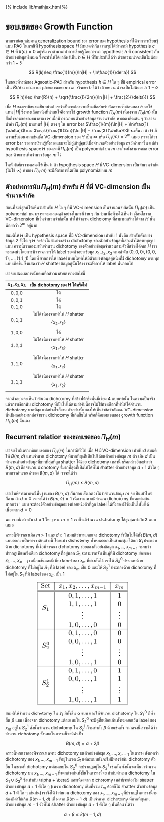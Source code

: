 {% include lib/mathjax.html %}
# ขอบเขตของ Growth Function

หากเราย้อนกลับมาดู generalization bound ของ error ของ hypothesis ที่ได้จากการเรียนรู้แบบ PAC
ในกรณีที่ hypothesis space $H$ มีขนาดจำกัด เราสรุปได้ว่าหากมี hypothesis $c\in H$ ที่ $R(c)=0$ อยู่จริง
เราสามารถทำการเรียนรู้โดยการหา hypothesis $h$ ที่ consistent กับตัวอย่างข้อมูลทั้งหมด
ซึ่งจะทำให้ได้ผลลัพธ์เป็น $h\in H$ ที่รับประกันได้ว่า ด้วยความน่าจะเป็นไม่น้อยกว่า $1-\delta$

$$
R(h)\leq \frac{1}{m}(\ln|H| + \ln\frac{1}{\delta})
$$

ในขณะที่กรณีของ Agnostic-PAC สำหรับ hypothesis $h\in H$ ใด ๆ ที่มี empirical error เป็น $\hat{R}(h)$
เราสามารถสรุปขอบเขตของ error จริงของ $h$ ได้ว่า ด้วยความน่าจะเป็นไม่น้อยกว่า $1-\delta$

$$
R(h)\leq \hat{R}(h) + \sqrt{\frac{1}{2m}(\ln |H| + \frac{2}{\delta})}
$$

เมื่อ $H$ ของเรามีขนาดเป็นอนันต์ เราจำเป็นจะต้องหาเครื่องมือสำหรับวัดความซับซ้อนของ $H$ มาใช้แทน
$|H|$ ซึ่งทางเลือกหนึ่งที่น่าสนใจคือการใช้ growth function $\Pi_H(m)$ เนื่องจาก $\Pi_H(m)$
นั้นสื่อถึงของเขตของขนาดของ $H$ เมื่อพิจารณาบนตัวอย่างข้อมูลจำนวนจำกัด
หากลองคิดเล่น ๆ ว่าเราจะนำค่า $\Pi_H(m)$ มาแทนที่ $|H|$ ตรง ๆ ใน error bar
$\frac{1}{m}(\ln|H| + \ln\frac{1}{\delta})$
และ $\sqrt{\frac{1}{2m}(\ln |H| + \frac{2}{\delta})}$
จะเห็นว่า ถ้า $H$ มีความซับซ้อนมากเช่นเมื่อ VC-dimension ของ $H$ เป็น $\infty$ หรือ
$\Pi_H(m)=2^m$ เสมอ เราจะได้ว่า error bar ของการเรียนรู้ทั้งสองแบบจะไม่ลู่เข้าสู่ศูนย์เมื่อจำนวนตัวอย่างข้อมูล $m$
มีค่ามากขึ้น แต่ถ้า hypothesis space $H$ ของเรามี $\Pi_H(m)$ เป็น polynomial บน $m$
เราก็จะยังสามารถลด error bar ด้วยการเพิ่มจำนวนข้อมูล $m$ ได้

ในหัวข้อนี้เราจะแสดงให้เห็นว่า ถ้า hypothesis space $H$ มี VC-dimension เป็นจำนวนจำกัด (ไม่ใช่ $\infty$)
ค่าของ $\Pi_H(m)$ จะมีอัตราการโตเป็น polynomial บน $m$

## ตัวอย่างการนับ $\Pi_H(m)$ สำหรับ $H$ ที่มี VC-dimension เป็นจำนวนจำกัด
ก่อนที่จะพิสูจน์ให้เห็นว่าสำหรับ $H$ ใด ๆ ที่มี VC-dimension เป็นจำนวนจำกัดนั้น $\Pi_H(m)$ เป็น polynomial บน $m$
เราจะมาลองดูตัวอย่างในกรณีง่าย ๆ กันก่อนเพื่อที่จะได้เห็นว่า เงื่อนไขจาก VC-dimension ที่เป็นจำนวนจำกัดนั้น
ทำให้จำนวน dichotomy ที่สามารถสร้างได้จาก $H$ นั้นน้อยกว่า $2^m$ อยู่มาก

สมมติให้ $H$ เป็น hypothesis space ที่มี VC-dimension เท่ากับ 1 นั่นคือ สำหรับตัวอย่างข้อมูล 2 ตัวใด ๆ
$H$ จะต้องไม่สามารถสร้าง dichotomy ของตัวอย่างข้อมูลทั้งสองตัวได้ครบทุกรูปแบบ
คราวนี้เราลองมานับจำนวน dichotomy ของตัวอย่างข้อมูลจำนวนสามตัวที่สร้างได้จาก $H$
เราจะลองนับโดยการพิจารณาการให้ label ของตัวอย่างข้อมูล $x_1,x_2,x_3$ ตามลำดับ $(0,0,0), (0,0,1),\dots,(1,1,1)$
โดยที่ หากการให้ label แบบใดทำให้มีตัวอย่างข้อมูลคู่หนึ่งที่มี dichotomy ครบทุกแบบเกิดขึ้น ซึ่งแสดงว่า $H$ shatter ข้อมูลคู่นั้นได้ เราจะตัดการให้ label นั้นออกไป

เราจะแสดงผลการนับตามที่กล่าวมาด้วยตารางต่อไปนี้

|$x_1,x_2,x_3$|เป็น dichotomy ของ $H$ ได้หรือไม่|
|:-----------:|:---------------------------:|
| $0,0,0$ | ได้ |
| $0,0,1$ | ได้ |
| $0,1,0$ | ได้ |
| $0,1,1$ | ไม่ได้ เนื่องจากทำให้ $H$ shatter $$\{x_2,x_3\}$$|
| $1,0,0$ | ได้ |
| $1,0,1$ | ไม่ได้ เนื่องจากทำให้ $H$ shatter $$\{x_1,x_3\}$$|
| $1,1,0$ | ไม่ได้ เนื่องจากทำให้ $H$ shatter $$\{x_1,x_2\}$$|
| $1,1,1$ | ไม่ได้ เนื่องจากทำให้ $H$ shatter $$\{x_1,x_2\}$$|

จากตัวอย่างจะเห็นว่าจำนวน dichotomy ที่สร้างได้จริงนั้นมีเพียง 4 แบบเท่านั้น
ในความเป็นจริงแล้วการเลือกนับ dichotomy ที่เป็นไปได้ตามลำดับนี้อาจไม่ใช่ทางเลือกที่ทำให้ได้จำนวน dichotomy
มากที่สุด แต่อย่างไรก็ตาม ตัวอย่างนี้แสดงให้เห็นว่าข้อจำกัดของ VC-dimension นั้นมีผลอย่างมากต่อจำนวน dichotomy ที่เกิดขึ้นได้
หรือก็คือขอบเขตของ growth function $\Pi_H(m)$ นั่นเอง

## Recurrent relation ของขอบเขตของ $\Pi_H(m)$

เราจะเริ่มวิเคราะห์ขอบเขตของ $\Pi_H(m)$ ในกรณีทั่วไป เมื่อ $H$ มี VC-dimension เท่ากับ $d$
สมมติให้ $B(m,d)$ แทนจำนวน dichotomy ที่มากที่สุดที่เป็นไปได้บนตัวอย่างข้อมูล $m$ ตัว เมื่อ $d$
เป็นจำนวนตัวอย่างข้อมูลที่มากที่สุดที่ถูก shatter ได้ด้วย dichotomy เหล่านี้ หรือกล่าวอีกอย่างว่า $B(m,d)$ คือจำนวน dichotomy
ที่มากที่สุดที่เป็นไปได้ที่ไม่ shatter ตัวอย่างข้อมูล $d+1$ ตัวใด ๆ
หากเราคำนวณค่าของ $B(m,d)$ ได้ เราจะได้ว่า

$$
\Pi_H(m)\leq B(m,d)
$$

เราเริ่มพิจารณากรณีพื้นฐานของ $B(m,d)$ กันก่อน สังเกตว่าไม่ว่าจำนวนข้อมูล $m$ จะเป็นเท่าไหร่ก็ตาม
ถ้า $d=0$ เราจะได้ว่า $B(m,0)=1$ เนื่องจากหากมีจำนวน dichotomy ที่แตกต่างกันมากกว่า 1 แบบ จะต้องมีตัวอย่างข้อมูลอย่างน้อยหนึ่งตัวที่ถูก label ได้ทั้งสองวิธีซึ่งเป็นไปไม่ได้เนื่องจาก $d=0$

นอกจากนี้ สำหรับ $d\geq 1$ ใด ๆ หาก $m=1$ เราก็จะมีจำนวน dichotomy ได้สูงสุดเท่ากับ 2 แบบเสมอ

คราวนี้พิจารณาเมื่อ $m>1$ และ $d\geq 1$ สมมติว่าเราแจกแจง dichotomy ที่เป็นไปได้ทั้ง $B(m,d)$ แบบออกมาเป็นตารางด้านล่างนี้
โดยแบ่ง dichotomy ทั้งหมดออกเป็นสามกลุ่ม ได้แก่ $S_1$ ประกอบด้วย dichotomy ที่เมื่อพิจารณา
dichotomy ย่อยของตัวอย่างข้อมูล $x_1,\dots,x_{m-1}$ จะพบว่าปรากฏเพียงครั้งเดียว
dichotomy ที่อยู่นอก $S_1$ จะสามารถจับเป็นคู่ที่มี dichotomy ย่อยของ $x_1,\dots,x_{m-1}$ เหมือนกันและมีเพียง label ของ
$x_m$ ที่ต่างกันได้
เราให้ $S_2^0$ ประกอบด้วย dichotomy ที่ไม่อยู่ใน $S_1$ ที่มี label ของ $x_m$ เป็น 0
และให้ $S_2^1$ ประกอบด้วย dichotomy ที่ไม่อยู่ใน $S_1$ ที่มี label ของ $x_m$ เป็น 1

<p align="center">
<img width="300" src="https://raw.githubusercontent.com/vacharapat/Computational-Learning-Theory/master/images/growth_recursion_table.png">
</p>

สมมติให้จำนวน dichotomy ใน $S_1$ มีทั้งสิ้น $\alpha$ แบบ และให้จำนวน dichotomy ใน $S_2^0$ มีทั้งสิ้น $\beta$ แบบ
เนื่องจาก dichotomy แต่ละแบบใน $S_2^0$ จะมีคู่ที่เหมือนกันทั้งหมดยกเว้น label ของ $x_m$ อยู่ใน $S_2^1$
ดังนั้นจำนวน dichotomy ใน $S_2^1$ ก็จะเท่ากับ $\beta$ ด้วยเช่นกัน
จากตรงนี้เราจะได้ว่าจำนวน dichotomy ทั้งหมดในตารางนี้จะมีค่าเป็น

$$
B(m,d) = \alpha + 2\beta
$$

คราวนี้หากเราลองพิจารณาเฉพาะ dichotomy บนตัวอย่างข้อมูล $x_1,\dots,x_{m-1}$ ในตาราง
สังเกตว่า dichotomy ของ $x_1,\dots,x_{m-1}$ ที่อยู่ในเซต $S_1$ แต่ละแบบนั้นจะไม่มีทางซ้ำกับ dichotomy ตัวอื่น
ในขณะที่ dichotomy แต่ละแบบใน $S_2^0$ จะปรากฏอยู่ใน $S_2^1$ เช่นกัน ดังนั้นจะเห็นว่าจำนวน dichotomy บน $x_1,\dots,x_{m-1}$
ที่แตกต่างกันทั้งสิ้นในตารางนี้จะเท่ากับจำนวน dichotomy ใน $S_1\cup S_2^0$ ซึ่งเท่ากับ \alpha + \beta$ และเนื่องจาก dichotomy เหล่านี้จะต้องไม่ shatter ตัวอย่างข้อมูล $d+1$ ตัวใด ๆ (เพราะ dichotomy เดิมที่รวม $x_m$ ด้วยก็ไม่ shatter ตัวอย่างข้อมูล $d+1$ ตัวใด ๆ เช่นกัน) เราจึงได้ว่าจำนวน dichotomy ของ $x_1,\dots,x_{m-1}$ ที่ปรากฏในตารางนี้จะต้องมีค่าไม่เกิน $B(m-1,d)$
เนื่องจาก $B(m-1,d)$ เป็นจำนวน dichotomy ที่มากที่สุดบนตัวอย่างข้อมูล $m-1$ ตัวที่ไม่ shatter ตัวอย่างข้อมูล $d+1$ ตัวใด ๆ
นั่นคือเราได้ว่า

$$
\alpha+\beta\leq B(m-1,d)
$$
